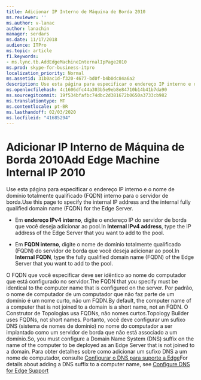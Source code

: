 ```yaml
---
title: Adicionar IP Interno de Máquina de Borda 2010
ms.reviewer: ''
ms.author: v-lanac
author: lanachin
manager: serdars
ms.date: 11/17/2018
audience: ITPro
ms.topic: article
f1.keywords:
- ms.lync.tb.AddEdgeMachineInternalIpPage2010
ms.prod: skype-for-business-itpro
localization_priority: Normal
ms.assetid: 31b0ac1d-f320-4677-bd0f-b4b0dc84a6a2
description: Use esta página para especificar o endereço IP interno e o nome de domínio totalmente qualificado (FQDN) interno para o servidor de borda.
ms.openlocfilehash: 4c1606dfc44a303b5e9eb8e84710b14b41b7da90
ms.sourcegitcommit: 19f534bfafbc74dbc2d381672b0650a3733cb982
ms.translationtype: MT
ms.contentlocale: pt-BR
ms.lasthandoff: 02/03/2020
ms.locfileid: "41685294"
---
```

# <a name="add-edge-machine-internal-ip-2010"></a><span data-ttu-id="eaaf1-103">Adicionar IP Interno de Máquina de Borda 2010</span><span class="sxs-lookup"><span data-stu-id="eaaf1-103">Add Edge Machine Internal IP 2010</span></span>

<span data-ttu-id="eaaf1-104">Use esta página para especificar o endereço IP interno e o nome de domínio totalmente qualificado (FQDN) interno para o servidor de borda.</span><span class="sxs-lookup"><span data-stu-id="eaaf1-104">Use this page to specify the internal IP address and the internal fully qualified domain name (FQDN) for the Edge Server.</span></span>

- <span data-ttu-id="eaaf1-105">Em **endereço IPv4 interno**, digite o endereço IP do servidor de borda que você deseja adicionar ao pool.</span><span class="sxs-lookup"><span data-stu-id="eaaf1-105">In **Internal IPv4 address**, type the IP address of the Edge Server that you want to add to the pool.</span></span>

- <span data-ttu-id="eaaf1-106">Em **FQDN interno**, digite o nome de domínio totalmente qualificado (FQDN) do servidor de borda que você deseja adicionar ao pool.</span><span class="sxs-lookup"><span data-stu-id="eaaf1-106">In **Internal FQDN**, type the fully qualified domain name (FQDN) of the Edge Server that you want to add to the pool.</span></span>

<span data-ttu-id="eaaf1-107">O FQDN que você especificar deve ser idêntico ao nome do computador que está configurado no servidor.</span><span class="sxs-lookup"><span data-stu-id="eaaf1-107">The FQDN that you specify must be identical to the computer name that is configured on the server.</span></span> <span data-ttu-id="eaaf1-108">Por padrão, o nome de computador de um computador que não faz parte de um domínio é um nome curto, não um FQDN.</span><span class="sxs-lookup"><span data-stu-id="eaaf1-108">By default, the computer name of a computer that is not joined to a domain is a short name, not an FQDN.</span></span> <span data-ttu-id="eaaf1-109">O Construtor de Topologias usa FQDNs, não nomes curtos.</span><span class="sxs-lookup"><span data-stu-id="eaaf1-109">Topology Builder uses FQDNs, not short names.</span></span> <span data-ttu-id="eaaf1-110">Portanto, você deve configurar um sufixo DNS (sistema de nomes de domínio) no nome do computador a ser implantado como um servidor de borda que não está associado a um domínio.</span><span class="sxs-lookup"><span data-stu-id="eaaf1-110">So, you must configure a Domain Name System (DNS) suffix on the name of the computer to be deployed as an Edge Server that is not joined to a domain.</span></span> <span data-ttu-id="eaaf1-111">Para obter detalhes sobre como adicionar um sufixo DNS a um nome de computador, consulte [Configurar o DNS para suporte a Edge](https://technet.microsoft.com/library/955493e6-aa29-424d-bb81-1ef87b3b15e3.aspx)</span><span class="sxs-lookup"><span data-stu-id="eaaf1-111">For details about adding a DNS suffix to a computer name, see [Configure DNS for Edge Support](https://technet.microsoft.com/library/955493e6-aa29-424d-bb81-1ef87b3b15e3.aspx)</span></span>


